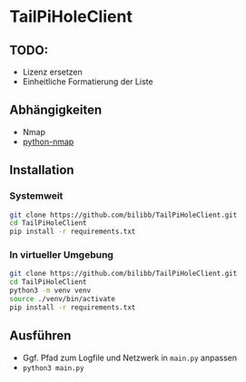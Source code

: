 # TailPiHoleClient

## TODO: 
* Lizenz ersetzen
* Einheitliche Formatierung der Liste

## Abhängigkeiten
* Nmap
* [python-nmap](https://pypi.org/project/python-nmap/)

## Installation
### Systemweit
```sh
git clone https://github.com/bilibb/TailPiHoleClient.git
cd TailPiHoleClient
pip install -r requirements.txt
```

### In virtueller Umgebung 
```sh
git clone https://github.com/bilibb/TailPiHoleClient.git
cd TailPiHoleClient
python3 -m venv venv
source ./venv/bin/activate
pip install -r requirements.txt
```

## Ausführen
* Ggf. Pfad zum Logfile und Netzwerk in `main.py` anpassen
* `python3 main.py`